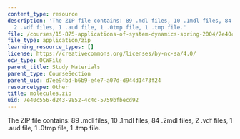 ```yaml
---
content_type: resource
description: 'The ZIP file contains: 89 .mdl files, 10 .1mdl files, 84 .2mdl files,
  2 .vdf files, 1 .aud file, 1 .0tmp file, 1 .tmp file.'
file: /courses/15-875-applications-of-system-dynamics-spring-2004/7e40c556d24398524c4c5759bfbecd92_molecules.zip
file_type: application/zip
learning_resource_types: []
license: https://creativecommons.org/licenses/by-nc-sa/4.0/
ocw_type: OCWFile
parent_title: Study Materials
parent_type: CourseSection
parent_uid: d7ee94bd-b6b9-e4e7-a07d-d944d1473f24
resourcetype: Other
title: molecules.zip
uid: 7e40c556-d243-9852-4c4c-5759bfbecd92
---
```

The ZIP file contains: 89 .mdl files, 10 .1mdl files, 84 .2mdl files, 2 .vdf files, 1 .aud file, 1 .0tmp file, 1 .tmp file.